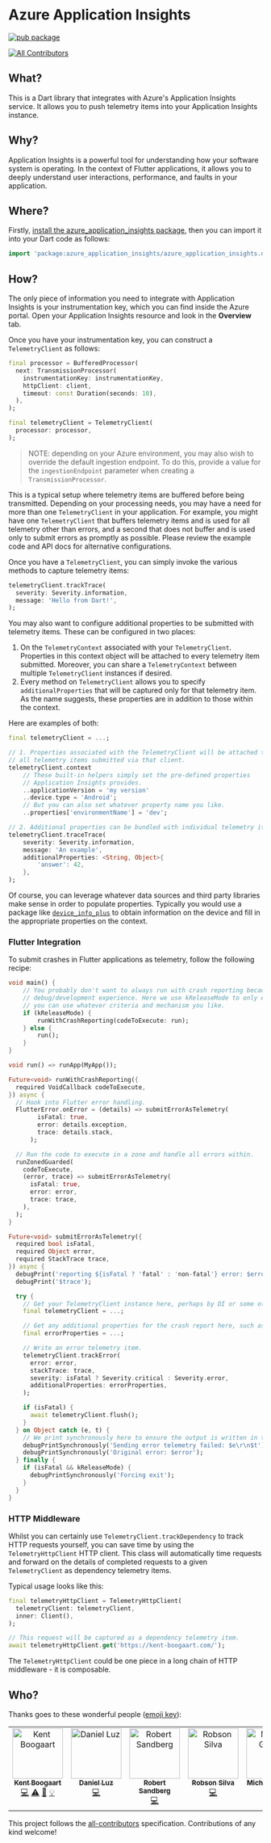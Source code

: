 # Azure Application Insights
[![pub package](https://img.shields.io/pub/v/azure_application_insights.svg)](https://pub.dartlang.org/packages/azure_application_insights)
<!-- ALL-CONTRIBUTORS-BADGE:START - Do not remove or modify this section -->
[![All Contributors](https://img.shields.io/badge/all_contributors-5-orange.svg?style=flat-square)](#contributors-)
<!-- ALL-CONTRIBUTORS-BADGE:END -->

## What?

This is a Dart library that integrates with Azure's Application Insights service. It allows you to push telemetry items into your Application Insights instance.

## Why?

Application Insights is a powerful tool for understanding how your software system is operating. In the context of Flutter applications, it allows you to deeply understand user interactions, performance, and faults in your application.

## Where?

Firstly, [install the azure_application_insights package](https://pub.dev/packages/azure_application_insights/install), then you can import it into your Dart code as follows:

```dart
import 'package:azure_application_insights/azure_application_insights.dart';
```

## How?

The only piece of information you need to integrate with Application Insights is your instrumentation key, which you can find inside the Azure portal. Open your Application Insights resource and look in the **Overview** tab.

Once you have your instrumentation key, you can construct a `TelemetryClient` as follows:

```dart
final processor = BufferedProcessor(
  next: TransmissionProcessor(
    instrumentationKey: instrumentationKey,
    httpClient: client,
    timeout: const Duration(seconds: 10),
  ),
);

final telemetryClient = TelemetryClient(
  processor: processor,
);
```

> NOTE: depending on your Azure environment, you may also wish to override the default ingestion endpoint. To do this,
> provide a value for the `ingestionEndpoint` parameter when creating a `TransmissionProcessor`.

This is a typical setup where telemetry items are buffered before being transmitted. Depending on your processing needs, you may have a need for more than one `TelemetryClient` in your application. For example, you might have one `TelemetryClient` that buffers telemetry items and is used for all telemetry other than errors, and a second that does not buffer and is used only to submit errors as promptly as possible. Please review the example code and API docs for alternative configurations.

Once you have a `TelemetryClient`, you can simply invoke the various methods to capture telemetry items:

```dart
telemetryClient.trackTrace(
  severity: Severity.information,
  message: 'Hello from Dart!',
);
```

You may also want to configure additional properties to be submitted with telemetry items. These can be configured in two places:

1. On the `TelemetryContext` associated with your `TelemetryClient`. Properties in this context object will be attached to every telemetry item submitted. Moreover, you can share a `TelemetryContext` between multiple `TelemetryClient` instances if desired.
2. Every method on `TelemetryClient` allows you to specify `additionalProperties` that will be captured only for that telemetry item. As the name suggests, these properties are in addition to those within the context.

Here are examples of both:

```dart
final telemetryClient = ...;

// 1. Properties associated with the TelemetryClient will be attached to
// all telemetry items submitted via that client.
telemetryClient.context
    // These built-in helpers simply set the pre-defined properties
    // Application Insights provides.
    ..applicationVersion = 'my version'
    ..device.type = 'Android';
    // But you can also set whatever property name you like.
    ..properties['environmentName'] = 'dev';

// 2. Additional properties can be bundled with individual telemetry items.
telemetryClient.traceTrace(
    severity: Severity.information,
    message: 'An example',
    additionalProperties: <String, Object>{
        'answer': 42,
    },
);
```

Of course, you can leverage whatever data sources and third party libraries make sense in order to populate properties. Typically you would use a package like [`device_info_plus`](https://pub.dev/packages/device_info_plus) to obtain information on the device and fill in the appropriate properties on the context.

### Flutter Integration

To submit crashes in Flutter applications as telemetry, follow the following recipe:

```dart
void main() {
    // You probably don't want to always run with crash reporting because it interferes with the normal
    // debug/development experience. Here we use kReleaseMode to only enable crash reporting for release builds, but
    // you can use whatever criteria and mechanism you like.
    if (kReleaseMode) {
        runWithCrashReporting(codeToExecute: run);
    } else {
        run();
    }
}

void run() => runApp(MyApp());

Future<void> runWithCrashReporting({
  required VoidCallback codeToExecute,
}) async {
  // Hook into Flutter error handling.
  FlutterError.onError = (details) => submitErrorAsTelemetry(
        isFatal: true,
        error: details.exception,
        trace: details.stack,
      );

  // Run the code to execute in a zone and handle all errors within.
  runZonedGuarded(
    codeToExecute,
    (error, trace) => submitErrorAsTelemetry(
      isFatal: true,
      error: error,
      trace: trace,
    ),
  );
}

Future<void> submitErrorAsTelemetry({
  required bool isFatal,
  required Object error,
  required StackTrace trace,
}) async {
  debugPrint('reporting ${isFatal ? 'fatal' : 'non-fatal'} error: $error');
  debugPrint('$trace');

  try {
    // Get your TelemetryClient instance here, perhaps by DI or some other mechanism.
    final telemetryClient = ...;

    // Get any additional properties for the crash report here, such as device information.
    final errorProperties = ...;

    // Write an error telemetry item.
    telemetryClient.trackError(
      error: error,
      stackTrace: trace,
      severity: isFatal ? Severity.critical : Severity.error,
      additionalProperties: errorProperties,
    );

    if (isFatal) {
      await telemetryClient.flush();
    }
  } on Object catch (e, t) {
    // We print synchronously here to ensure the output is written in the case we force exit.
    debugPrintSynchronously('Sending error telemetry failed: $e\r\n$t');
    debugPrintSynchronously('Original error: $error');
  } finally {
    if (isFatal && kReleaseMode) {
      debugPrintSynchronously('Forcing exit');
    }
  }
}
```

### HTTP Middleware

Whilst you can certainly use `TelemetryClient.trackDependency` to track HTTP requests yourself, you can save time by using the `TelemetryHttpClient` HTTP client. This class will automatically time requests and forward on the details of completed requests to a given `TelemetryClient` as dependency telemetry items.

Typical usage looks like this:

```dart
final telemetryHttpClient = TelemetryHttpClient(
  telemetryClient: telemetryClient,
  inner: Client(),
);

// This request will be captured as a dependency telemetry item.
await telemetryHttpClient.get('https://kent-boogaart.com/');
```

The `TelemetryHttpClient` could be one piece in a long chain of HTTP middleware - it is composable.

## Who?

Thanks goes to these wonderful people ([emoji key](https://allcontributors.org/docs/en/emoji-key)):

<!-- ALL-CONTRIBUTORS-LIST:START - Do not remove or modify this section -->
<!-- prettier-ignore-start -->
<!-- markdownlint-disable -->
<table>
  <tbody>
    <tr>
      <td align="center" valign="top" width="14.28%"><a href="https://kent-boogaart.com/"><img src="https://avatars2.githubusercontent.com/u/1901832?v=4?s=100" width="100px;" alt="Kent Boogaart"/><br /><sub><b>Kent Boogaart</b></sub></a><br /><a href="https://github.com/kentcb/azure_application_insights/commits?author=kentcb" title="Code">💻</a> <a href="https://github.com/kentcb/azure_application_insights/commits?author=kentcb" title="Tests">⚠️</a> <a href="https://github.com/kentcb/azure_application_insights/commits?author=kentcb" title="Documentation">📖</a> <a href="#example-kentcb" title="Examples">💡</a></td>
      <td align="center" valign="top" width="14.28%"><a href="https://mernen.com/"><img src="https://avatars.githubusercontent.com/u/6412?v=4?s=100" width="100px;" alt="Daniel Luz"/><br /><sub><b>Daniel Luz</b></sub></a><br /><a href="https://github.com/kentcb/azure_application_insights/commits?author=mernen" title="Code">💻</a></td>
      <td align="center" valign="top" width="14.28%"><a href="https://www.sandbergit.se"><img src="https://avatars.githubusercontent.com/u/18184100?v=4?s=100" width="100px;" alt="Robert Sandberg"/><br /><sub><b>Robert Sandberg</b></sub></a><br /><a href="https://github.com/kentcb/azure_application_insights/commits?author=RCSandberg" title="Code">💻</a></td>
      <td align="center" valign="top" width="14.28%"><a href="https://robsonsilva.dev"><img src="https://avatars.githubusercontent.com/u/17673296?v=4?s=100" width="100px;" alt="Robson Silva"/><br /><sub><b>Robson Silva</b></sub></a><br /><a href="https://github.com/kentcb/azure_application_insights/commits?author=robsonsilv4" title="Code">💻</a></td>
      <td align="center" valign="top" width="14.28%"><a href="https://github.com/m-gug"><img src="https://avatars.githubusercontent.com/u/79441396?v=4?s=100" width="100px;" alt="Michael Gugler"/><br /><sub><b>Michael Gugler</b></sub></a><br /><a href="https://github.com/kentcb/azure_application_insights/commits?author=m-gug" title="Code">💻</a></td>
    </tr>
  </tbody>
</table>

<!-- markdownlint-restore -->
<!-- prettier-ignore-end -->

<!-- ALL-CONTRIBUTORS-LIST:END -->

This project follows the [all-contributors](https://github.com/all-contributors/all-contributors) specification. Contributions of any kind welcome!
